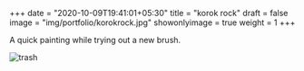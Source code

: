 +++
date = "2020-10-09T19:41:01+05:30"
title = "korok rock"
draft = false
image = "img/portfolio/korokrock.jpg"
showonlyimage = true
weight = 1
+++

A quick painting while trying out a new brush.

![trash](/img/portfolio/korokrock.jpg)
